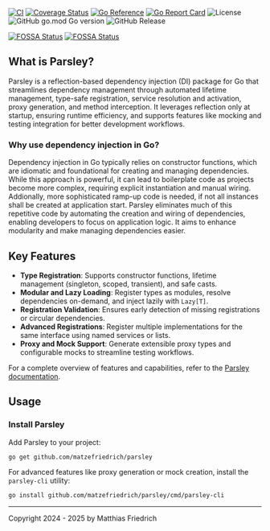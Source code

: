[![CI](https://github.com/matzefriedrich/parsley/actions/workflows/go.yml/badge.svg)](https://github.com/matzefriedrich/parsley/actions/workflows/go.yml)
[![Coverage Status](https://coveralls.io/repos/github/matzefriedrich/parsley/badge.svg)](https://coveralls.io/github/matzefriedrich/parsley)
[![Go Reference](https://pkg.go.dev/badge/github.com/matzefriedrich/parsley.svg)](https://pkg.go.dev/github.com/matzefriedrich/parsley)
[![Go Report Card](https://goreportcard.com/badge/github.com/matzefriedrich/parsley)](https://goreportcard.com/report/github.com/matzefriedrich/parsley)
![License](https://img.shields.io/github/license/matzefriedrich/parsley)
![GitHub go.mod Go version](https://img.shields.io/github/go-mod/go-version/matzefriedrich/parsley)
![GitHub Release](https://img.shields.io/github/v/release/matzefriedrich/parsley?include_prereleases)

[![FOSSA Status](https://app.fossa.com/api/projects/custom%2B48327%2Fgithub.com%2Fmatzefriedrich%2Fparsley.svg?type=shield&issueType=license)](https://app.fossa.com/projects/custom%2B48327%2Fgithub.com%2Fmatzefriedrich%2Fparsley?ref=badge_shield&issueType=license)
[![FOSSA Status](https://app.fossa.com/api/projects/custom%2B48327%2Fgithub.com%2Fmatzefriedrich%2Fparsley.svg?type=shield&issueType=security)](https://app.fossa.com/projects/custom%2B48327%2Fgithub.com%2Fmatzefriedrich%2Fparsley?ref=badge_shield&issueType=security)

## What is Parsley?

Parsley is a reflection-based dependency injection (DI) package for Go that streamlines dependency management through automated lifetime management, type-safe registration, service resolution and activation, proxy generation, and method interception. It leverages reflection only at startup, ensuring runtime efficiency, and supports features like mocking and testing integration for better development workflows.

### Why use dependency injection in Go?

Dependency injection in Go typically relies on constructor functions, which are idiomatic and foundational for creating and managing dependencies. While this approach is powerful, it can lead to boilerplate code as projects become more complex, requiring explicit instantiation and manual wiring. Addionally, more sophisticated ramp-up code is needed, if not all instances shall be created at application start. Parsley eliminates much of this repetitive code by automating the creation and wiring of dependencies, enabling developers to focus on application logic. It aims to enhance modularity and make managing dependencies easier.

## Key Features

- **Type Registration**: Supports constructor functions, lifetime management (singleton, scoped, transient), and safe casts.  
- **Modular and Lazy Loading**: Register types as modules, resolve dependencies on-demand, and inject lazily with `Lazy[T]`.  
- **Registration Validation**: Ensures early detection of missing registrations or circular dependencies.
- **Advanced Registrations**: Register multiple implementations for the same interface using named services or lists.  
- **Proxy and Mock Support**: Generate extensible proxy types and configurable mocks to streamline testing workflows.  

For a complete overview of features and capabilities, refer to the [Parsley documentation](https://matzefriedrich.github.io/parsley-docs/).  


## Usage

### Install Parsley

Add Parsley to your project:

```sh
go get github.com/matzefriedrich/parsley
```

For advanced features like proxy generation or mock creation, install the `parsley-cli` utility:

```sh
go install github.com/matzefriedrich/parsley/cmd/parsley-cli
```

--- 

Copyright 2024 - 2025 by Matthias Friedrich
